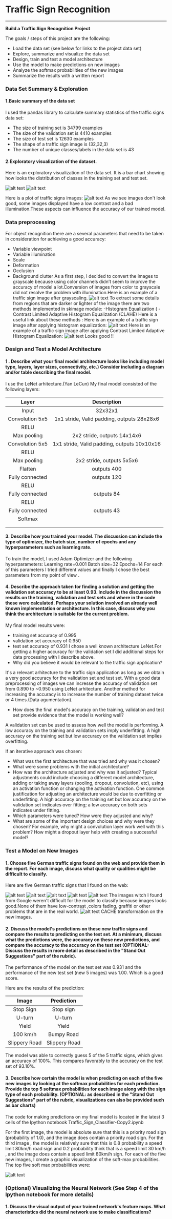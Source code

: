# **Traffic Sign Recognition** 

---

**Build a Traffic Sign Recognition Project**

The goals / steps of this project are the following:
* Load the data set (see below for links to the project data set)
* Explore, summarize and visualize the data set
* Design, train and test a model architecture
* Use the model to make predictions on new images
* Analyze the softmax probabilities of the new images
* Summarize the results with a written report


[//]: # (Image References)

[image1]: ./plots/test_bar.png "Visualization"
[image2]: ./plots/train_bar.png "Visualization1"
[image3]: ./plots/original.png "Visualization2"
[image4]: ./plots/grayscale.png "Grayscaling"
[image5]: ./plots/his_equa.png "HE"
[image6]: ./plots/adaptive.png "CACHE"

[image7]: ./images/1.png "Traffic Sign 1"
[image8]: ./images/2.JPG "Traffic Sign 2"
[image9]: ./images/3.png "Traffic Sign 3"
[image10]: ./images/4.JPG "Traffic Sign 4"
[image11]: ./images/5.png "Traffic Sign 5"
[image12]: ./plots/5_tests.JPG "Traffic SignS "
[image13]: ./plots/softmax_5.png "Top 5 probabilities "


### Data Set Summary & Exploration

#### 1.Basic summary of the data set

I used the pandas library to calculate summary statistics of the traffic
signs data set:

* The size of training set is 34799 examples 
* The size of the validation set is 4410 examples 
* The size of test set is 12630 examples 
* The shape of a traffic sign image is (32,32,3)
* The number of unique classes/labels in the data set is 43

#### 2.Exploratory visualization of the dataset.

Here is an exploratory visualization of the data set. 
It is a bar chart showing how looks  the distribution of classes in the training set and test set.

![alt text][image1]
![alt text][image2]

Here is a plot of  traffic signs images:
![alt text][image3]
As we see images don't look good, some images displayed have a low contrast and a bad illumination.These aspects can influence the accuracy of our trained model.


### Data preprocessing

For object recognition there are a several  parameters that need to be taken in consideration for achieving a good accuracy:
- Variable viewpoint
- Variable illumination
- Scale
- Deformation
- Occlusion
- Background clutter
As a first step, I decided to convert the images to grayscale because using color channels didn’t seem to improve the accuracy of model a lot.Conversion of images from color to grayscale  did not resolve the problem with illumination.Here is an example of a traffic sign image after  grayscaling.
![alt text][image4]
To extract some details from regions that are darker or lighter  of the  image there are two methods implemented in skimage module:
-Histogram Equalization (
-Contrast Limited Adaptive Histogram Equalization (CLAHE)
Here is a useful link about these methods :[]( https://opencv-python-tutroals.readthedocs.io/en/latest/py_tutorials/py_imgproc/py_histograms/py_histogram_equalization/py_histogram_equalization.html)
Here is an example of a traffic sign image after applying histogram equalization:
![alt text][image5]
Here is an example of a traffic sign image after applying Contrast Limited Adaptive Histogram Equalization:
![alt text][image6]
Looks good !!

### Design and Test a Model Architecture
#### 1 . Describe what your final model architecture looks like including model type, layers, layer sizes, connectivity, etc.) Consider including a diagram and/or table describing the final model.
I use the LeNet arhitecture.(Yan LeCun)
My final model consisted of the following layers:

| Layer         		|     Description	        					| 
|:---------------------:|:---------------------------------------------:| 
| Input         		| 32x32x1            							| 
| Convolution 5x5     	| 1x1 stride, Valid padding, outputs 28x28x6 	|
| RELU					|												|
| Max pooling	      	| 2x2 stride,  outputs 14x14x6  				|
| Convolution 5x5	    | 1x1 stride, Valid padding, outputs 10x10x16  	|
| RELU					|												|
| Max pooling	      	| 2x2 stride,  outputs 5x5x6  					|
| Flatten 	        	| outputs 400									| 
| Fully connected		| outputs 120									|
| RELU					|												|
| Fully connected		|outputs 84   									|
| RELU					|												|
| Fully connected		|outputs 43  									|
| Softmax				|												|
|						|												|
|						|												|
 


#### 3. Describe how you trained your model. The discussion can include the type of optimizer, the batch size, number of epochs and any hyperparameters such as learning rate.

To train the model, I used  Adam Optimizer and the following hyperparameters:
Learning rate=0.001
Batch size=32
Epochs=14
For each of this parameters I tried different values and finally I chose the best parameters from my point of view .

#### 4. Describe the approach taken for finding a solution and getting the validation set accuracy to be at least 0.93. Include in the discussion the results on the training, validation and test sets and where in the code these were calculated. Perhaps your solution involved an already well known implementation or architecture. In this case, discuss why you think the architecture is suitable for the current problem.

My final model results were:
* training set accuracy of 0.995
* validation set accuracy of 0.950
* test set accuracy of 0.931
I chose a well known architecture LeNet.For getting  a higher accuracy for the validation set I did additional steps for data processing with I describe above.
* Why did you believe it would be relevant to the traffic sign application?

It's a relevant arhitecture to the traffic sign application as long as we obtain a very good accuracy for the validation set and test set.
With a good  data  preprocessing of images we can  incresse the accuracy of validation set from 0.890 to ~0.950 using LeNet arhitecture.
Another method for increasing the accuracy is to  increase the number of training dataset twice or 4 times.(Data agumentation). 
* How does the final model's accuracy on the training, validation and test set provide evidence that the model is working well?

A validation set can be used to assess how well the model is performing. A low accuracy on the training and validation sets imply underfitting. A high accuracy on the training set but low accuracy on the validation set implies overfitting.

If an iterative approach was chosen:
* What was the first architecture that was tried and why was it chosen?
* What were some problems with the initial architecture?
* How was the architecture adjusted and why was it adjusted? Typical adjustments could include choosing a different model architecture, adding or taking away layers (pooling, dropout, convolution, etc), using an activation function or changing the activation function. One common justification for adjusting an architecture would be due to overfitting or underfitting. A high accuracy on the training set but low accuracy on the validation set indicates over fitting; a low accuracy on both sets indicates under fitting.
* Which parameters were tuned? How were they adjusted and why?
* What are some of the important design choices and why were they chosen? For example, why might a convolution layer work well with this problem? How might a dropout layer help with creating a successful model?

### Test a Model on New Images

#### 1. Choose five German traffic signs found on the web and provide them in the report. For each image, discuss what quality or qualities might be difficult to classify.

Here are five German traffic signs that I found on the web:

![alt text][image7] ![alt text][image8] ![alt text][image9] 
![alt text][image10] ![alt text][image11]
The images witch I found from Google weren't   difficult for the model to classify because images looks good.None of them have 
low-contrast ,colors fading, graffiti or other problems that are in the real world.
![alt text][image12]
CACHE transformation on the new images.
#### 2. Discuss the model's predictions on these new traffic signs and compare the results to predicting on the test set. At a minimum, discuss what the predictions were, the accuracy on these new predictions, and compare the accuracy to the accuracy on the test set (OPTIONAL: Discuss the results in more detail as described in the "Stand Out Suggestions" part of the rubric).
The performance of the model on the test set was 0.931 and the performance of the new test set (new 5 images) was 1.00.
Which is a good score.


Here are the results of the prediction:

| Image			        |     Prediction	        					| 
|:---------------------:|:---------------------------------------------:| 
| Stop Sign      		| Stop sign   									| 
| U-turn     			| U-turn 										|
| Yield					| Yield											|
| 100 km/h	      		| Bumpy Road					 				|
| Slippery Road			| Slippery Road      							|


The model was able to correctly guess 5 of the 5 traffic signs, which gives an accuracy of 100%. This compares favorably to the accuracy on the test set of 93.10%.

#### 3. Describe how certain the model is when predicting on each of the five new images by looking at the softmax probabilities for each prediction. Provide the top 5 softmax probabilities for each image along with the sign type of each probability. (OPTIONAL: as described in the "Stand Out Suggestions" part of the rubric, visualizations can also be provided such as bar charts)

The code for making predictions on my final model is located in the latest 3 cells of the Ipython notebook Traffic_Sign_Classifier-Copy2.ipynb

For the first image, the model is  absolute sure that this is a priority road sign (probability of 1.0), and the image does contain a priority road sign. 
For the third image , the model is relatively sure that this is 0.8 probability a speed limit 80km/h road sign and 0.2 probability think that is a  speed limit 30 km/h , and the image does contain a speed limit 80km/h sign.
For each of the five new images, I create a graphic visualization of the soft-max probabilities.
The top five soft max probabilities were:

![alt text][image13]

### (Optional) Visualizing the Neural Network (See Step 4 of the Ipython notebook for more details)
#### 1. Discuss the visual output of your trained network's feature maps. What characteristics did the neural network use to make classifications?


